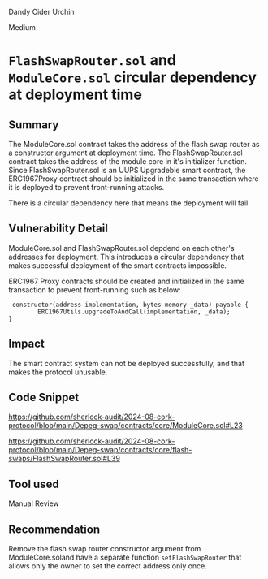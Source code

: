 Dandy Cider Urchin

Medium

# `FlashSwapRouter.sol` and `ModuleCore.sol` circular dependency at deployment time

## Summary
The ModuleCore.sol contract takes the address of the flash swap router as a constructor argument at deployment time. The FlashSwapRouter.sol contract takes the address of the module core in it's initializer function. Since FlashSwapRouter.sol is an UUPS Upgradeble smart contract, the ERC1967Proxy contract should be initialized in the same transaction where it is deployed to prevent front-running attacks.

There is a circular dependency here that means the deployment will fail.

## Vulnerability Detail
ModuleCore.sol and FlashSwapRouter.sol depdend on each other's addresses for deployment. This introduces a circular dependency that makes successful deployment of the smart contracts impossible.

ERC1967 Proxy contracts should be created and initialized in the same transaction to prevent front-running such as below:
```solidity
 constructor(address implementation, bytes memory _data) payable {
        ERC1967Utils.upgradeToAndCall(implementation, _data);
}
```

## Impact
The smart contract system can not be deployed successfully, and that makes the protocol unusable.

## Code Snippet
https://github.com/sherlock-audit/2024-08-cork-protocol/blob/main/Depeg-swap/contracts/core/ModuleCore.sol#L23

https://github.com/sherlock-audit/2024-08-cork-protocol/blob/main/Depeg-swap/contracts/core/flash-swaps/FlashSwapRouter.sol#L39

## Tool used

Manual Review

## Recommendation
Remove the flash swap router constructor argument from ModuleCore.soland have a separate function `setFlashSwapRouter` that allows only the owner to set the correct address only once.